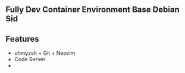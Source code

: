 ## Fully Dev Container Environment Base Debian Sid

## Features
- ohmyzsh + Git + Neovim
- Code Server
-
